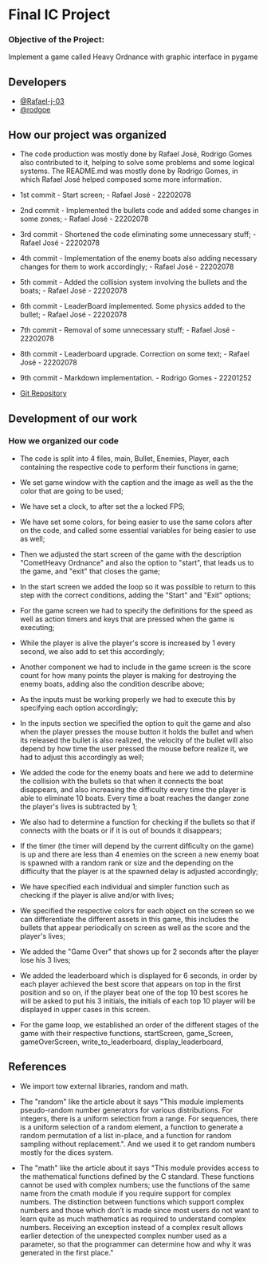 
# Final IC Project

### Objective of the Project:

Implement a game called Heavy Ordnance with graphic interface in pygame
## Developers

- [@Rafael-j-03](https://github.com/Rafael-j-03)
- [@rodgoe](https://github.com/rodgoe)
## How our project was organized

- The code production was mostly done by Rafael José, Rodrigo Gomes also contributed to it, helping to solve some problems and some logical systems. The README.md was mostly done by Rodrigo Gomes, in which Rafael José helped composed some more information.

- 1st commit - Start screen; - Rafael José - 22202078

- 2nd commit - Implemented the bullets code and added some changes in some zones; - Rafael José - 22202078

- 3rd commit - Shortened the code eliminating some unnecessary stuff; - Rafael José - 22202078

- 4th commit - Implementation of the enemy boats also adding necessary changes for them to work accordingly; - Rafael José - 22202078

- 5th commit - Added the collision system involving the bullets and the boats; - Rafael José - 22202078

- 6th commit - LeaderBoard implemented. Some physics added to the bullet; - Rafael José - 22202078

- 7th commit - Removal of some unnecessary stuff; - Rafael José - 22202078

- 8th commit - Leaderboard upgrade. Correction on some text; - Rafael José - 22202078

- 9th commit - Markdown implementation. - Rodrigo Gomes - 22201252

- [Git Repository](https://github.com/Rafael-j-03/mini-project-3-fudamentals-of-programming)
## Development of our work

### How we organized our code

- The code is split into 4 files, main, Bullet, Enemies, Player, each containing the respective code to perform their functions in game;

- We set game window with the caption and the image as well as the the color that are going to be used;

- We have set a clock, to after set the a locked FPS;

- We have set some colors, for being easier to use the same colors after on the code, and called some essential variables for being easier to use as well;

- Then we adjusted the start screen of the game with the description "CometHeavy Ordnance" and also the option to "start", that leads us to the game, and "exit" that closes the game;

- In the start screen we added the loop so it was possible to return to this step with the correct conditions, adding the "Start" and "Exit" options;

- For the game screen we had to specify the definitions for the speed as well as action timers and keys that are pressed when the game is executing;

- While the player is alive the player's score is increased by 1 every second, we also add to set this accordingly;

- Another component we had to include in the game screen is the score count for how many points the player is making for destroying the enemy boats, adding also the condition describe above;

- As the inputs must be working properly we had to execute this by specifying each option accordingly;

- In the inputs section we specified the option to quit the game and also when the player presses the mouse button it holds the bullet and when its released the bullet is also realized, the velocity of the bullet will also depend by how time the user pressed the mouse before realize it, we had to adjust this accordingly as well;

- We added the code for the enemy boats and here we add to determine the collision with the bullets so that when it connects the boat disappears, and also increasing the difficulty every time the player is able to eliminate 10 boats. Every time a boat reaches the danger zone the player's lives is subtracted by 1;

- We also had to determine a function for checking if the bullets so that if connects with the boats or if it is out of bounds it disappears;

- If the timer (the timer will depend by the current difficulty on the game) is up and there are less than 4 enemies on the screen a new enemy boat is spawned with a random rank or size and the depending on the difficulty that the player is at the spawned delay is adjusted accordingly;

- We have specified each individual and simpler function such as checking if the player is alive and/or with lives;

- We specified the respective colors for each object on the screen so we can differentiate the different assets in this game, this includes the bullets that appear periodically on screen as well as the score and the player's lives;

- We added the "Game Over" that shows up for 2 seconds after the player lose his 3 lives;

- We added the leaderboard which is displayed for 6 seconds, in order by each player achieved the best score that appears on top in the first position and so on, if the player beat one of the top 10 best scores he will be asked to put his 3 initials, the initials of each top 10 player will be displayed in upper cases in this screen.

- For the game loop, we established an order of the different stages of the game with their respective functions, startScreen, game_Screen, gameOverScreen, write_to_leaderboard, display_leaderboard,
  
## References

- We import tow external libraries, random and math.

- The "random" like the article about it says "This module implements pseudo-random number generators for various distributions.
For integers, there is a uniform selection from a range. For sequences, there is a uniform selection of a random element, a function to generate a random permutation of a list in-place, and a function for random sampling without replacement.". And we used it to get random numbers mostly for the dices system.

- The "math" like the article about it says "This module provides access to the mathematical functions defined by the C standard.
These functions cannot be used with complex numbers; use the functions of the same name from the cmath module if you require support for complex numbers. The distinction between functions which support complex numbers and those which don’t is made since most users do not want to learn quite as much mathematics as required to understand complex numbers. Receiving an exception instead of a complex result allows earlier detection of the unexpected complex number used as a parameter, so that the programmer can determine how and why it was generated in the first place."
